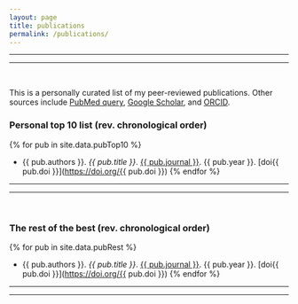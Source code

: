```yaml
---
layout: page
title: publications
permalink: /publications/
---
```


***
***
<br>

This is a personally curated list of my peer-reviewed publications. Other sources include [PubMed query](http://www.ncbi.nlm.nih.gov/pubmed?term=((((Bot%20B%5BAuthor%5D)%20OR%20Bot%20BM%5BAuthor%5D)%20OR%20Bot%2C%20Brian%5BAuthor%5D)%20OR%20Bot%2C%20Brian%20M%5BAuthor%5D)%20NOT%20Le%20Bot%20B%5BAuthor%5D), [Google Scholar](https://scholar.google.com/citations?user=uL8iPIMAAAAJ&hl=en), and [ORCID](http://orcid.org/0000-0002-2412-6826).

### Personal top 10 list (rev. chronological order)

{% for pub in site.data.pubTop10 %}
- {{ pub.authors }}. *{{ pub.title }}*. <u>{{ pub.journal }}</u>. {{ pub.year }}. [doi{{ pub.doi }}](https://doi.org/{{ pub.doi }})
{% endfor %}

***
***
<br>

### The rest of the best (rev. chronological order)

{% for pub in site.data.pubRest %}
- {{ pub.authors }}. *{{ pub.title }}*. <u>{{ pub.journal }}</u>. {{ pub.year }}. [doi{{ pub.doi }}](https://doi.org/{{ pub.doi }})
{% endfor %}

***
***
